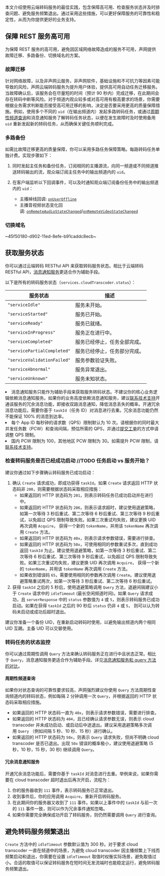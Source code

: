 本文介绍使用云端转码服务的最佳实践，包含保障高可用、检查服务状态并及时排查问题、避免服务频繁退出。通过采用这些措施，可以更好保障服务的可靠性和稳定性，从而为你提供更好的业务支持。

## 保障 REST 服务高可用

为保障 REST 服务的高可用，避免因区域网络故障造成的服务不可用，声网提供故障迁移、多路备份、切换域名的方案。

### 故障迁移

针对网络故障，以及非声网云服务，非声网软件，基础设施和不可抗力等因素可能导致的风险，声网云端转码服务为提升用户体验，提供高可用自动任务迁移服务。当故障确认后，该服务会在尽量短的时间（预计 90 秒内）完成迁移，在此期间会存在转码中断等风险。对于频道内观众较多或对高可用有极高要求的场景，你需要根据业务需求判断能否接受高可用迁移的影响，决定是否要采用更高的质量保障措施。例如，使用多个不同的 `uid`（在输出频道内）发起多路转码任务，或通过[周期性频道查询](#monitor)和消息通知服务了解转码任务状态，以便在发生故障时及时使用备用 `uid` 重新发起新的转码任务，从而确保关键任务顺利完成。


### 多路备份

如需比故障迁移更高的质量保障，你可以采用多路任务保障策略。每路转码任务单独计费。实现步骤如下：

1.  同时发起主任务和备份任务，订阅相同的主播源流，向同一频道或不同频道推送转码输出的流，观众端订阅主任务中的输出频道内的 `uid`。

2.  在客户端监听以下回调事件，可以及时通知观众端订阅备份任务中的输出频道内的 `uid`：

    - 主播掉线回调: [`onUserOffline`](hhttps://docs.agora.io/cn/live-streaming-premium-4.x/API%20Reference/java_ng/API/toc_core_method.html#callback_irtcengineeventhandler_onuseroffline)
    - 主播音视频状态变化回调: [`onRemoteAudioStateChanged`](https://docs.agora.io/cn/live-streaming-premium-4.x/API%20Reference/java_ng/API/toc_audio_process.html#callback_irtcengineeventhandler_onremoteaudiostatechanged)/[`onRemoteVideoStateChanged`](https://docs.agora.io/cn/live-streaming-premium-4.x/API%20Reference/java_ng/API/toc_video_process.html#callback_irtcengineeventhandler_onremotevideostatechanged)



### 切换域名

~45f50180-d902-11ed-8efe-b91caddc8ecb~

## 获取服务状态

你可以通过云端转码 RESTful API 来获取转码服务状态。相比于云端转码 RESTful API，[消息通知服务](https://docs.agora.io/cn/cloud-transcoding/ncs_transcoding?platform=All%20Platforms)更适合作为辅助手段。

以下是所有的转码服务状态（`services.cloudTranscoder.status`）：

|服务状态  |描述|
|------|-----|
|`"serviceIdle"`	|服务未开始。|
|`"serviceStarted"`	|服务已开始。|
|`"serviceReady"`	|服务已就绪。|
|`"serviceInProgress"`	|服务正在进行中。|
|`"serviceCompleted"`	|服务已经停止，任务全部完成。|
|`"servicePartialCompleted"`	|服务已经停止，任务部分完成。|
|`"serviceValidationFailed"`	|服务参数验证失败。|
|`"serviceAbnormal"`	|服务异常退出。|
|`"serviceUnknown"`	|服务未知状态。|

<div class="alert note">
<li>消息通知服务只能作为辅助手段来获取服务转码状态。不建议你的核心业务逻辑依赖消息通知服务。如果你的业务高度依赖消息通知服务，建议<a href="https://docs.agora.io/cn/Agora%20Platform/ticket?platform=All%20Platforms">联系技术支持</a>开通该服务的冗余消息功能，即接收双路消息通知，降低消息丢失的概率。开通冗余消息功能后，需要你基于 <code>taskId</code>（任务 ID）对消息进行去重。冗余消息功能仍然不能保证 100% 的消息到达率。</li>
<li>每个 App ID 每秒钟的请求数（QPS）限制默认为 10 次。请根据你的同时最大并发任务数（PCW）和查询间隔，预估所需的 QPS，并通过<a href="https://docs.agora.io/cn/Agora%20Platform/ticket?platform=All%20Platforms">提交工单</a>的方式申请调整 QPS 限制。</li>
<li>国内 PCW 限制为 100，其他地区 PCW 限制为 30。如需提升 PCW 限制，请<a href="https://docs.agora.io/cn/Agora%20Platform/ticket?platform=All%20Platforms">联系技术支持</a>。</li>
</div>

### 检查转码服务是否已经成功启动 //TODO 任务启动 vs 服务开始？

建议你通过如下步骤确认转码服务已成功启动：

1.  确认 `Create` 请求成功，即成功获得 `taskId`。如果 `Create` 请求返回 HTTP 状态码非 `200`，则需要根据状态码采取相应措施：
    -   如果返回的 HTTP 状态码为 `201`，则表示转码任务已成功启动并在进行中。
    -   如果返回的 HTTP 状态码为 `206`，则表示请求超时，建议使用退避策略，如第一次等待 3 秒后重试、第二次等待 6 秒后重试、第三次等待 9 秒后重试，以免超过 QPS 限制导致失败。如果三次重试均失败，建议更换 UID 再次调用 `Acquire`， 获得一个新的 `tokenName`，并用该 `tokenName` 再次调用 `Create` 方法。
    -   如果返回的 HTTP 状态码为 `40x`，则表示请求参数错误，需要进行排查。
    -   如果返回的 HTTP 状态码为 `50x`，可使用相同的参数重试多次，直到成功返回 `taskId` 为止。建议使用退避策略，如第一次等待 3 秒后重试、第二次等待 6 秒后重试、第三次等待 9 秒后重试，以免超过 QPS 限制导致失败。如果三次重试均失败，建议更换 UID 再次调用 `Acquire`， 获得一个新的 `tokenName`，并用该 `tokenName` 再次调用 `Create` 方法。
    -   如果收到错误码 `65`，需要使用相同的参数再次调用 `Create`。建议使用退避策略重试两次，如第一次等待 3 秒后重试、第二次等待 6 秒后重试。
2.  获得 `taskId` 之后的 5 秒后，使用退避策略调用 `Query` 方法，退避间隔建议小于 `Create` 请求中的 `idleTimeout` (最长空闲频道时间)。如果 `Query` 请求成功，且 `serverResponse` 中的 `status` 参数值为 `4` 或 `5`，则表示转码服务已成功启动。如果在获得 `taskId` 之后的 90 秒后 `status` 仍非 `4` 或 `5`， 则可以认为转码未启动或成功后超时退出。

<div class="alert note">建议你准备一个备份 UID，在重新启动转码时使用，以避免输出频道内两个相同 UID 互踢。主备 UID 可以交替使用。</div>

### 转码任务的状态监控

你可以通过周期性调用 `Query` 方法来确认转码服务正在进行中且状态正常。相比于 `Query`，消息通知服务更适合作为辅助手段。详见[消息通知服务和 query 方法的对比](https://docs.agora.io/cn/faq/ncs_vs_query)。


<a name = "monitor"></a>
#### 周期性频道查询

如果你对状态查询的可靠性要求较高，声网强烈建议你使用 `Query` 方法周期性查询频道内的转码状态，例如每隔 2 分钟调用一次 `Query`，并根据返回的 HTTP 状态码采取相应措施。

-   如果返回的 HTTP 状态码一直为 `40x`，则表示请求参数错误，需要进行排查。
-   如果返回的 HTTP 状态码为 `404`，且已经确认请求参数无误，则表示 cloud transcoder 并未成功启动、或启动后中途退出。建议采用退避策略多次调用 `Query` （例如间隔 5 秒、10 秒、15 秒）进行确认。
-   如果返回的 HTTP 状态码为 `50x`，则表示 `Query` 请求失败，但尚不明确 cloud transcoder 是否已退出。出现 `50x` 错误的概率极小，建议使用退避策略 (5 秒，10 秒，15 秒，30 秒) 继续调用 `Query`。

#### 冗余消息通知服务

开通冗余消息功能后，需要你基于 `taskId` 对消息进行去重。举例来说，如果你需要在 cloud transcoder 超时退出后再次开启，流程为：

1.  你的服务器收到 `111` 事件，表示转码服务已正常退出。
2.  收到事件后，你的应用调用 `Acquire`，重新开启转码服务。
3.  在此期间你的服务器又收到了 `111` 事件。如果以上事件中的 `taskId` 与前一次的 `111` 事件一致，则可以作为冗余事件通知忽略。
4.  如果你需要完全确保成功开启了转码服务，则仍然需要调用 `Query` 进行查询。


## 避免转码服务频繁退出

`Create` 方法中的 `idleTimeout` 参数默认值为 300 秒。对于要求 cloud transcoder 一直在频道中的场景，为避免 cloud transcoder 因主播频繁上下线而频繁启动和退出，你需要在设置 `idleTimeout` 取值时权衡实际场景，避免取值过小。合适的取值可以保证转码服务在短时间无发流端时也能稳定运行，避免转码服务频繁退出。

